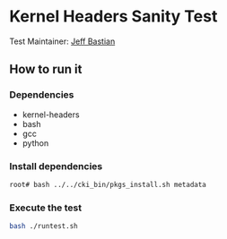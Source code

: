 # Kernel Headers Sanity Test
Test Maintainer: [Jeff Bastian](mailto:jbastian@redhat.com)

## How to run it

### Dependencies
 - kernel-headers
 - bash
 - gcc
 - python

### Install dependencies
```bash
root# bash ../../cki_bin/pkgs_install.sh metadata
```

### Execute the test
```bash
bash ./runtest.sh
```
